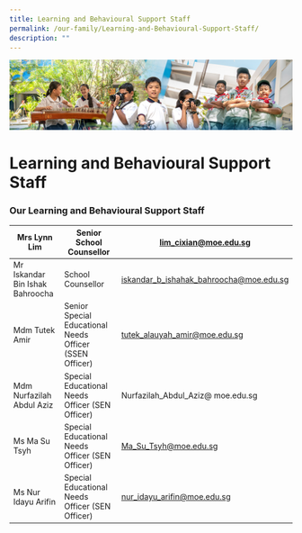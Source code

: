 ```yaml
---
title: Learning and Behavioural Support Staff
permalink: /our-family/Learning-and-Behavioural-Support-Staff/
description: ""
---
```

![](/images/AboutUs.jpg)

Learning and Behavioural Support Staff
======================================

### **Our Learning and Behavioural Support Staff**

| Mrs Lynn Lim                       | Senior School Counsellor                                | lim_cixian@moe.edu.sg                   |
|------------------------------------|---------------------------------------------------------|-----------------------------------------|
| Mr Iskandar Bin Ishak Bahroocha  | School Counsellor                                       | iskandar_b_ishahak_bahroocha@moe.edu.sg |
| Mdm Tutek Amir                     | Senior Special Educational Needs Officer (SSEN Officer) | tutek_alauyah_amir@moe.edu.sg           |
| Mdm Nurfazilah Abdul Aziz          | Special Educational Needs Officer (SEN Officer)         | Nurfazilah_Abdul_Aziz@ moe.edu.sg       |
| Ms Ma Su Tsyh                      | Special Educational Needs Officer (SEN Officer)         | Ma_Su_Tsyh@moe.edu.sg                   |
| Ms Nur Idayu Arifin                      | Special Educational Needs Officer (SEN Officer)         | nur_idayu_arifin@moe.edu.sg                   |